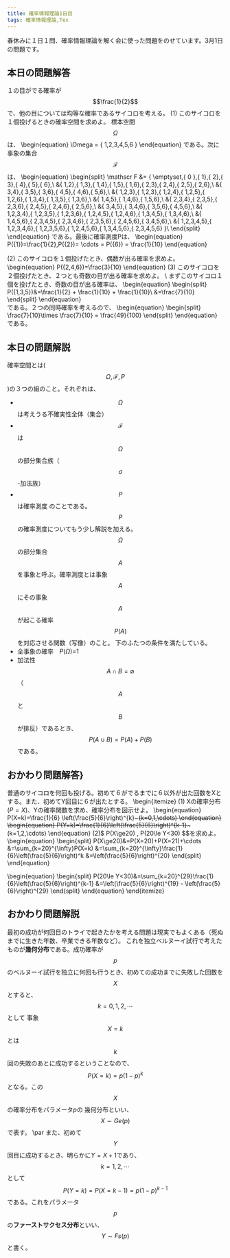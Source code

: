 ```yaml
---
title: 確率情報理論1日目
tags: 確率情報理論,Tex
---
```


春休みに１日１問、確率情報理論を解く会に使った問題をのせています。3月1日の問題です。


## 本日の問題解答
１の目がでる確率が $$\frac{1}{2}$$ で、他の目については均等な確率であるサイコロを考える。
(1) このサイコロを１個投げるときの確率空間を求めよ。 
  標本空間$$\Omega $$は、
  \begin{equation}
    \Omega = \{ 1,2,3,4,5,6 \} 
  \end{equation}
  である。次に事象の集合 $$\mathscr F$$は、
  \begin{equation}
    \begin{split}
       \mathscr F &= \{ \emptyset,\{ 0 \},\{ 1\},\{ 2\},\{ 3\},\{ 4\},\{ 5\},\{ 6\},\\
      &\{ 1,2\},\{ 1,3\},\{ 1,4\},\{ 1,5\},\{ 1,6\},\{ 2,3\},\{ 2,4\},\{ 2,5\},\{ 2,6\},\\
      &\{ 3,4\},\{ 3,5\},\{ 3,6\},\{ 4,5\},\{ 4,6\},\{ 5,6\},\\
      &\{ 1,2,3\},\{ 1,2,3\},\{ 1,2,4\},\{ 1,2,5\},\{ 1,2,6\},\{ 1,3,4\},\{ 1,3,5\},\{ 1,3,6\},\\
      &\{ 1,4,5\},\{ 1,4,6\},\{ 1,5,6\},\\
      &\{ 2,3,4\},\{ 2,3,5\},\{ 2,3,6\},\{ 2,4,5\},\{ 2,4,6\},\{ 2,5,6\},\\
      &\{ 3,4,5\},\{ 3,4,6\},\{ 3,5,6\},\{ 4,5,6\},\\
      &\{ 1,2,3,4\},\{ 1,2,3,5\},\{ 1,2,3,6\},\{ 1,2,4,5\},\{ 1,2,4,6\},\{ 1,3,4,5\},\{ 1,3,4,6\},\\
      &\{ 1,4,5,6\},\{ 2,3,4,5\},\{ 2,3,4,6\},\{ 2,3,5,6\},\{ 2,4,5,6\},\{ 3,4,5,6\},\\
      &\{ 1,2,3,4,5\},\{ 1,2,3,4,6\},\{ 1,2,3,5,6\},\{ 1,2,4,5,6\},\{ 1,3,4,5,6\},\{ 2,3,4,5,6\} \}\\
    \end{split}
  \end{equation}
  である。最後に確率測度Pは、
  \begin{equation}
    P(\{1\})=\frac{1}{2},P(\{2\})= \cdots = P(\{6\}) = \frac{1}{10}
  \end{equation}

(2) このサイコロを１個投げたとき、偶数が出る確率を求めよ。
  \begin{equation}
    P(\{2,4,6\})=\frac{3}{10}
  \end{equation} 
(3) このサイコロを２個投げたとき、２つとも奇数の目が出る確率を求めよ。
    \\
    まずこのサイコロ１個を投げたとき、奇数の目が出る確率は、
  \begin{equation}
    \begin{split}
      P(\{1,3,5\})&=\frac{1}{2} + \frac{1}{10} + \frac{1}{10}\\
      &=\frac{7}{10}
    \end{split}
  \end{equation}  
  である。２つの同時確率を考えるので、
  \begin{equation}
    \begin{split}
      \frac{7}{10}\times \frac{7}{10} = \frac{49}{100}
    \end{split}
  \end{equation}  
  である。

## 本日の問題解説
確率空間とは($$ \Omega ,\mathscr F,P$$)の３つの組のこと。それぞれは、
  + $$\Omega$$ は考えうる不確実性全体（集合）
  + $$\mathscr F$$ は$$\Omega$$の部分集合族（$$\sigma$$-加法族）
  + $$P$$ は確率測度
のことである。
$$P$$の確率測度についてもう少し解説を加える。$$\Omega$$の部分集合$$A$$を事象と呼ぶ。確率測度とは事象$$A$$にその事象$$A$$が起こる確率$$P(A)$$を対応させる関数（写像）のこと。
下のふたつの条件を満たしている。
+ 全事象の確率　$P(\Omega)$=1
 + 加法性　$$A\cap B=\emptyset$$（$$A$$と$$B$$が排反）であるとき、$$P(A\cup B)=P(A)+P(B)$$である。


## おかわり問題解答}
普通のサイコロを何回も投げる。初めて６がでるまでに６以外が出た回数をXとする。また、初めてY回目に６が出たとする。
\begin{itemize}
(1) Xの確率分布$(P=X)$、Yの確率関数を求め、確率分布を図示せよ。
  \begin{equation}
    P(X=k)=\frac{1}{6} \left(\frac{5}{6}\right)^{k}~~~(k=0,1,\cdots)
  \end{equation}
  \begin{equation}
    P(Y=k)=\frac{1}{6}\left(\frac{5}{6}\right)^{k-1}~~~(k=1,2,\cdots)
  \end{equation}
(2)$ P(X\ge20) , P(20\le Y<30) $$を求めよ。 
  \begin{equation}
    \begin{split}
      P(X\ge20)&=P(X=20)+P(X=21)+\cdots
      &=\sum_{k=20}^{\infty}P(X=k)
      &=\sum_{k=20}^{\infty}\frac{1}{6}\left(\frac{5}{6}\right)^k 
      &=\left(\frac{5}{6}\right)^{20}
    \end{split}
  \end{equation} 

  \begin{equation}
    \begin{split}
      P(20\le Y<30)&=\sum_{k=20}^{29}\frac{1}{6}\left(\frac{5}{6}\right)^{k-1}
      &=\left(\frac{5}{6}\right)^{19} - \left(\frac{5}{6}\right)^{29}
    \end{split}
  \end{equation} 
\end{itemize}

## おかわり問題解説
最初の成功が何回目のトライで起きたかを考える問題は現実でもよくある（死ぬまでに生きた年数、卒業できる年数など）。
これを独立ベルヌーイ試行で考えたものが**幾何分布**である。成功確率が$$p$$のベルヌーイ試行を独立に何回も行うとき、初めての成功までに失敗した回数を$$X$$とすると、$$ k=0,1,2,\cdots $$として
事象$$X=k$$とは$$k$$回の失敗のあとに成功するということなので、$$ P(X=k)=p(1-p)^k $$となる。この$$X$$の確率分布をパラメータ$p$の
幾何分布といい、$$X \sim Ge(p)$$で表す。
\par また、初めて$$Y$$回目に成功するとき、明らかに$Y=X+1$であり、$$ k=1,2,\cdots $$として
$$P(Y=k)=P(X=k-1)=p(1-p)^{k-1}$$である。これをパラメータ$$p$$の**ファーストサクセス分布**といい、$$Y\sim Fs(p)$$と書く。